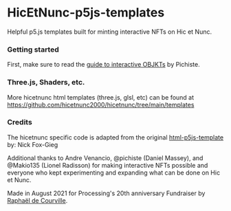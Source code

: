 # HicEtNunc-p5js-templates

Helpful p5.js templates built for minting interactive NFTs on Hic et Nunc.

### Getting started
First, make sure to read the [guide to interactive OBJKTs](https://github.com/hicetnunc2000/hicetnunc/wiki/Interactive-OBJKTs) by Pichiste.

### Three.js, Shaders, etc.
More hicetnunc html templates (three.js, glsl, etc) can be found at https://github.com/hicetnunc2000/hicetnunc/tree/main/templates

### Credits
The hicetnunc specific code is adapted from the original [html-p5js-template](https://github.com/hicetnunc2000/hicetnunc/tree/main/templates/html-p5js-template) by: Nick Fox-Gieg

Additional thanks to Andre Venancio, @pichiste (Daniel Massey), and @Makio135 (Lionel Radisson) for making interactive NFTs possible and everyone who kept experimenting and expanding what can be done on Hic et Nunc.

Made in August 2021 for Processing's 20th anniversary Fundraiser by [Raphaël de Courville](https://twitter.com/sableraph).
